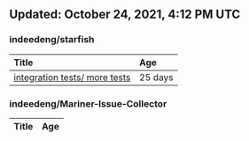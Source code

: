 ## Updated: October 24, 2021, 4:12 PM UTC


### indeedeng/starfish
|**Title**|**Age**|
|:----|:----|
|[integration tests/ more tests](https://github.com/indeedeng/starfish/issues/117)|25&nbsp;days|


### indeedeng/Mariner-Issue-Collector
|**Title**|**Age**|
|:----|:----|